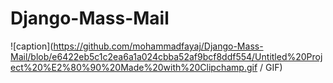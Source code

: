 # Django-Mass-Mail

![caption](https://github.com/mohammadfayaj/Django-Mass-Mail/blob/e6422eb5c1c2ea6a1a024cbba52af9bcf8ddf554/Untitled%20Project%20%E2%80%90%20Made%20with%20Clipchamp.gif / GIF)
